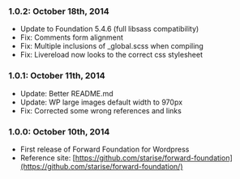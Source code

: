 ### 1.0.2: October 18th, 2014
* Update to Foundation 5.4.6 (full libsass compatibility)
* Fix: Comments form alignment
* Fix: Multiple inclusions of _global.scss when compiling
* Fix: Livereload now looks to the correct css stylesheet

### 1.0.1: October 11th, 2014
* Update: Better README.md
* Update: WP large images default width to 970px
* Fix: Corrected some wrong references and links

### 1.0.0: October 10th, 2014
* First release of Forward Foundation for Wordpress
* Reference site: [https://github.com/starise/forward-foundation](https://github.com/starise/forward-foundation/)
